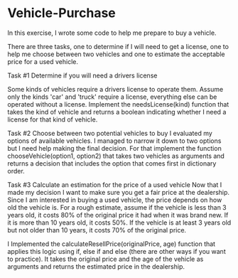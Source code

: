 # Vehicle-Purchase

In this exercise, I wrote some code to help me prepare to buy a vehicle.

There are three tasks, one to determine if I will need to get a license, one to help me choose between two vehicles and one to estimate the acceptable price for a used vehicle.

Task #1 Determine if you will need a drivers license

Some kinds of vehicles require a drivers license to operate them. Assume only the kinds 'car' and 'truck' require a license, everything else can be operated without a license.
Implement the needsLicense(kind) function that takes the kind of vehicle and returns a boolean indicating whether I need a license for that kind of vehicle.

Task #2 Choose between two potential vehicles to buy
I evaluated my options of available vehicles. I managed to narrow it down to two options but I need help making the final decision. For that implement the function chooseVehicle(option1, option2) that takes two vehicles as arguments and returns a decision that includes the option that comes first in dictionary order.

Task #3 Calculate an estimation for the price of a used vehicle
Now that I made my decision I want to make sure you get a fair price at the dealership. Since I am interested in buying a used vehicle, the price depends on how old the vehicle is. For a rough estimate, assume if the vehicle is less than 3 years old, it costs 80% of the original price it had when it was brand new. If it is more than 10 years old, it costs 50%. If the vehicle is at least 3 years old but not older than 10 years, it costs 70% of the original price.

I Implemented the calculateResellPrice(originalPrice, age) function that applies this logic using if, else if and else (there are other ways if you want to practice). It takes the original price and the age of the vehicle as arguments and returns the estimated price in the dealership.
